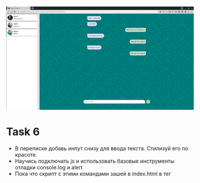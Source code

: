 ![6](https://github.com/makhnanov/telegram-bot-support-platform/blob/main/lessons/6/img.png)

# Task 6
- В переписке добавь инпут снизу для ввода текста. Стилизуй его по красоте.
- Научись подключать js и использовать базовые инструменты отладки console.log и alert
- Пока что скрипт с этими командами зашей в index.html в тег <script>

# Solution
- Для добавления "Input" воспользовался статьей https://www.sravni.ru/kursy/info/kak-sozdat-chat-dlya-sajta/
- С инструментами отладки JavaScript ознакомился: https://habr.com/ru/articles/540732/
В целом проблем не возникло.
# ToDo / Remark / Review
# :heavy_check_mark:
